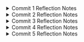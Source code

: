 <details>
  <summary> Commit 1 Reflection Notes </summary>

  Method `handle_connection` memiliki input stream berupa `TcpStream`. Method ini membaca HTTP Request dengan membuat `BufReader` untuk membaca buffer dari stream, lalu menggunakan `.lines()` untuk mereturn iterator baris dari `BufReader`. Selanjutnya, menggunakan `.map` untuk mengubah `Result` menjadi String dan menggunakan `.take_while()` untuk mengambil baris hingga akhir headers HTTP. Method ini juga akan mengumpulkan baris-baris tersebut ke dalam sebuah vektor `http_request`. Dari proses tersebut, akan ada output yang dicetak pada perintah `println!`.
</details>

<details>
  <summary> Commit 2 Reflection Notes </summary>

  Text seperti Content-Length adalah HTTP response yang dikirimkan setelah kita menerima request HTTP, dalam hal ini adalah `hello.html`. Dari kode yang ada, dapat dilihat bahwa response yang ingin diberikan adalah `"{status_line}\r\nContent-Length: {length}\r\n\r\n{contents}"`. Di situ, `status_line` akan berisi status dari requestnya (misal berhasil atau tidak), lalu, `\r` menandakan carriage return, dan `\n` menandakan new line. Lalu, `Content-length` yang diisi dengan `{length}` adalah panjang dari body http responsenya (dalam konteks ini, `hello.html`), sedangkan `{contents}` berisi konten dari response itu sendiri. Hal ini diperlukan untuk memastikan bahwa HTTP responsenya valid

  ![Commit 2 screen capture](assets/images/Commit2.png)
</details>
<details>
  <summary> Commit 3 Reflection Notes </summary>

  ![Commit 3 screen capture](assets/images/Commit3.png)
</details>
<details>
  <summary> Commit 4 Reflection Notes </summary>
</details>
<details>
  <summary> Commit 5 Reflection Notes </summary>
</details>
